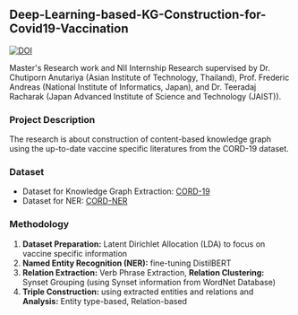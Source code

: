 ## Deep-Learning-based-KG-Construction-for-Covid19-Vaccination
[![DOI](https://zenodo.org/badge/479953458.svg)](https://zenodo.org/doi/10.5281/zenodo.10066964)

Master's Research work and NII Internship Research supervised by Dr. Chutiporn Anutariya (Asian Institute of Technology, Thailand), Prof. Frederic Andreas (National Institute of Informatics, Japan), and Dr. Teeradaj Racharak (Japan Advanced Institute of Science and Technology (JAIST)).

### Project Description
The research is about construction of content-based knowledge graph using the up-to-date vaccine specific literatures from the CORD-19 dataset.

### Dataset
- Dataset for Knowledge Graph Extraction: [CORD-19](https://www.kaggle.com/datasets/allen-institute-for-ai/CORD-19-research-challenge)
- Dataset for NER: [CORD-NER](https://xuanwang91.github.io/2020-03-20-cord19-ner/)

### Methodology
1. <b>Dataset Preparation:</b> Latent Dirichlet Allocation (LDA) to focus on vaccine specific information
2. <b>Named Entity Recognition (NER):</b> fine-tuning DistilBERT
3. <b>Relation Extraction:</b> Verb Phrase Extraction, <b>Relation Clustering:</b> Synset Grouping (using Synset information from WordNet Database)
4. <b>Triple Construction:</b> using extracted entities and relations and <b>Analysis:</b> Entity type-based, Relation-based

